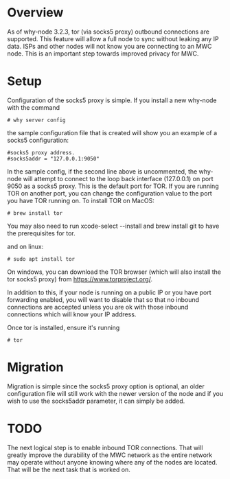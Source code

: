 # Overview

As of why-node 3.2.3, tor (via socks5 proxy) outbound connections are supported. This feature will allow a full node to sync without leaking any IP data. ISPs and
other nodes will not know you are connecting to an MWC node. This is an important step towards improved privacy for MWC.

# Setup

Configuration of the socks5 proxy is simple. If you install a new why-node with the command

```# why server config```

the sample configuration file that is created will show
you an example of a socks5 configuration:

```
#socks5 proxy address.
#socks5addr = "127.0.0.1:9050"
```

In the sample config, if the second line above is uncommented, the why-node will attempt to connect to the loop back interface (127.0.0.1) on port 9050 as a socks5 proxy. This is
the default port for TOR. If you are running TOR on another port, you can change the configuration value to the port you have TOR running on. To install TOR
on MacOS:

```# brew install tor```

You may also need to run xcode-select --install and brew install git to have the prerequisites for tor.

and on linux:

```# sudo apt install tor```

On windows, you can download the TOR browser (which will also install the tor socks5 proxy) from https://www.torproject.org/.

In addition to this, if your node is running on a public IP or you have port forwarding enabled, you will want to disable that so that no inbound connections are
accepted unless you are ok with those inbound connections which will know your IP address.

Once tor is installed, ensure it's running

```# tor```

# Migration

Migration is simple since the socks5 proxy option is optional, an older configuration file will still work with the newer version of the node and if you wish to
use the socks5addr parameter, it can simply be added.

# TODO

The next logical step is to enable inbound TOR connections. That will greatly improve the durability of the MWC network as the entire network may operate without
anyone knowing where any of the nodes are located. That will be the next task that is worked on.
